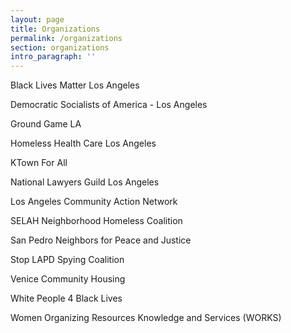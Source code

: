 ```yaml
---
layout: page
title: Organizations
permalink: /organizations
section: organizations
intro_paragraph: ''
---
```

Black Lives Matter Los Angeles

Democratic Socialists of America - Los Angeles

Ground Game LA

Homeless Health Care Los Angeles

KTown For All

National Lawyers Guild Los Angeles

Los Angeles Community Action Network

SELAH Neighborhood Homeless Coalition

San Pedro Neighbors for Peace and Justice

Stop LAPD Spying Coalition

Venice Community Housing

White People 4 Black Lives

Women Organizing Resources Knowledge and Services (WORKS)
